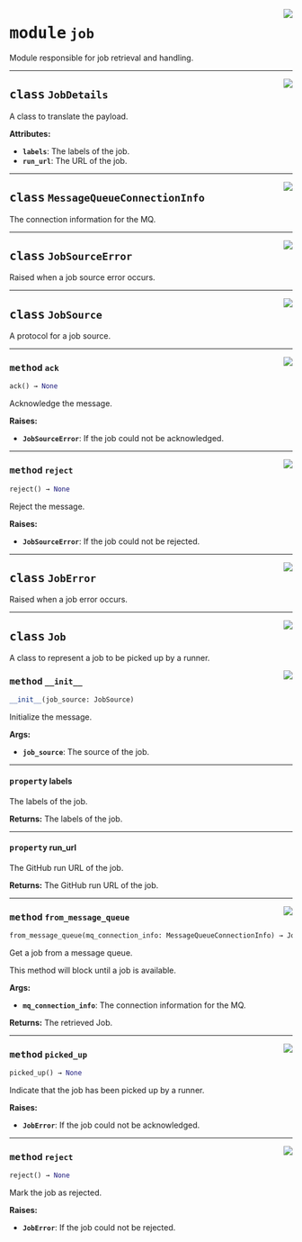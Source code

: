<!-- markdownlint-disable -->

<a href="../src/reactive/job.py#L0"><img align="right" style="float:right;" src="https://img.shields.io/badge/-source-cccccc?style=flat-square"></a>

# <kbd>module</kbd> `job`
Module responsible for job retrieval and handling. 



---

<a href="../src/reactive/job.py#L11"><img align="right" style="float:right;" src="https://img.shields.io/badge/-source-cccccc?style=flat-square"></a>

## <kbd>class</kbd> `JobDetails`
A class to translate the payload. 



**Attributes:**
 
 - <b>`labels`</b>:  The labels of the job. 
 - <b>`run_url`</b>:  The URL of the job. 





---

<a href="../src/reactive/job.py#L23"><img align="right" style="float:right;" src="https://img.shields.io/badge/-source-cccccc?style=flat-square"></a>

## <kbd>class</kbd> `MessageQueueConnectionInfo`
The connection information for the MQ. 





---

<a href="../src/reactive/job.py#L30"><img align="right" style="float:right;" src="https://img.shields.io/badge/-source-cccccc?style=flat-square"></a>

## <kbd>class</kbd> `JobSourceError`
Raised when a job source error occurs. 





---

<a href="../src/reactive/job.py#L34"><img align="right" style="float:right;" src="https://img.shields.io/badge/-source-cccccc?style=flat-square"></a>

## <kbd>class</kbd> `JobSource`
A protocol for a job source. 




---

<a href="../src/reactive/job.py#L37"><img align="right" style="float:right;" src="https://img.shields.io/badge/-source-cccccc?style=flat-square"></a>

### <kbd>method</kbd> `ack`

```python
ack() → None
```

Acknowledge the message. 



**Raises:**
 
 - <b>`JobSourceError`</b>:  If the job could not be acknowledged. 

---

<a href="../src/reactive/job.py#L44"><img align="right" style="float:right;" src="https://img.shields.io/badge/-source-cccccc?style=flat-square"></a>

### <kbd>method</kbd> `reject`

```python
reject() → None
```

Reject the message. 



**Raises:**
 
 - <b>`JobSourceError`</b>:  If the job could not be rejected. 


---

<a href="../src/reactive/job.py#L52"><img align="right" style="float:right;" src="https://img.shields.io/badge/-source-cccccc?style=flat-square"></a>

## <kbd>class</kbd> `JobError`
Raised when a job error occurs. 





---

<a href="../src/reactive/job.py#L56"><img align="right" style="float:right;" src="https://img.shields.io/badge/-source-cccccc?style=flat-square"></a>

## <kbd>class</kbd> `Job`
A class to represent a job to be picked up by a runner. 

<a href="../src/reactive/job.py#L59"><img align="right" style="float:right;" src="https://img.shields.io/badge/-source-cccccc?style=flat-square"></a>

### <kbd>method</kbd> `__init__`

```python
__init__(job_source: JobSource)
```

Initialize the message. 



**Args:**
 
 - <b>`job_source`</b>:  The source of the job. 


---

#### <kbd>property</kbd> labels

The labels of the job. 



**Returns:**
  The labels of the job. 

---

#### <kbd>property</kbd> run_url

The GitHub run URL of the job. 



**Returns:**
  The GitHub run URL of the job. 



---

<a href="../src/reactive/job.py#L96"><img align="right" style="float:right;" src="https://img.shields.io/badge/-source-cccccc?style=flat-square"></a>

### <kbd>method</kbd> `from_message_queue`

```python
from_message_queue(mq_connection_info: MessageQueueConnectionInfo) → Job
```

Get a job from a message queue. 

This method will block until a job is available. 



**Args:**
 
 - <b>`mq_connection_info`</b>:  The connection information for the MQ. 



**Returns:**
 The retrieved Job. 

---

<a href="../src/reactive/job.py#L89"><img align="right" style="float:right;" src="https://img.shields.io/badge/-source-cccccc?style=flat-square"></a>

### <kbd>method</kbd> `picked_up`

```python
picked_up() → None
```

Indicate that the job has been picked up by a runner. 



**Raises:**
 
 - <b>`JobError`</b>:  If the job could not be acknowledged. 

---

<a href="../src/reactive/job.py#L82"><img align="right" style="float:right;" src="https://img.shields.io/badge/-source-cccccc?style=flat-square"></a>

### <kbd>method</kbd> `reject`

```python
reject() → None
```

Mark the job as rejected. 



**Raises:**
 
 - <b>`JobError`</b>:  If the job could not be rejected. 


